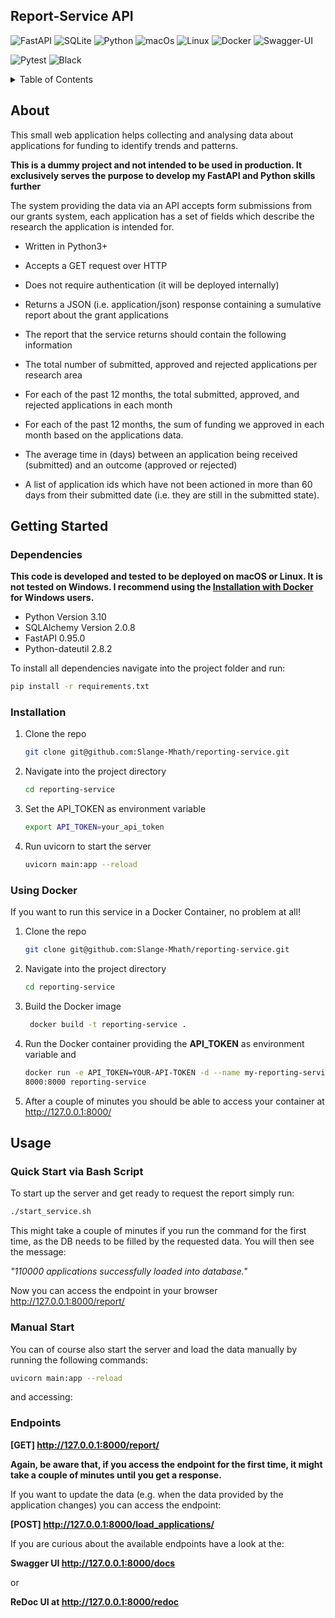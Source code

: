 <!-- ABOUT THE PROJECT -->

## Report-Service API

![FastAPI][FastAPI-img] ![SQLite][SQLite-img] ![Python][Python-img] ![macOs]
![Linux] ![Docker] ![Swagger-UI][Swagger]

![Pytest] ![Black]

<!-- TABLE OF CONTENTS -->
<details>
  <summary>Table of Contents</summary>
  <ol>
    <li>
      <a href="#about">About</a>
    </li>
    <li>
      <a href="#getting-started">Getting Started</a>
      <ul>
        <li><a href="#dependencies">Dependencies</a></li>
        <li><a href="#installation">Installation</a></li>
        <li><a href="#using-docker">Installation with Docker</a></li>
      </ul>
    </li>
    <li><a href="#usage">Usage</a></li>
        <ul>
        <li><a href="#quick-start-via-bash-script">Quick Start</a></li>
        <li><a href="#manual-start">Manual Start</a></li>
        <li><a href="#endpoints">Endpoints</a></li>
        </ul>
  </ol>
</details>


<!-- About-->

## About

This small web application helps collecting and analysing data about
applications for funding to identify trends and patterns.

**This is a dummy project and not intended to be used in production. It
exclusively serves the purpose to develop my FastAPI and Python skills further**

The system providing the data via an API accepts form submissions from our
grants system, each application has a set of fields which describe the research
the application is intended for.

- Written in Python3+
- Accepts a GET request over HTTP
- Does not require authentication (it will be deployed internally)
- Returns a JSON (i.e. application/json) response containing a sumulative report
  about the grant applications
- The report that the service returns should contain the following information

- The total number of submitted, approved and rejected applications per research
  area
- For each of the past 12 months, the total submitted, approved, and rejected
  applications in each month
- For each of the past 12 months, the sum of funding we approved in each month
  based on the applications data.
- The average time in (days) between an application being received (submitted)
  and an outcome (approved or rejected)
- A list of application ids which have not been actioned in more than 60 days
  from their submitted date (i.e. they are still in the submitted state).

<!-- GETTING STARTED -->

## Getting Started

<!-- Dependencies -->

### Dependencies

**This code is developed and tested to be deployed on macOS or Linux. It is
not tested on Windows. I recommend using the <a href="#using-docker">
Installation with Docker</a> for Windows users.**

- Python Version 3.10
- SQLAlchemy Version 2.0.8
- FastAPI 0.95.0
- Python-dateutil 2.8.2

To install all dependencies navigate into the project folder and run:

   ```sh
   pip install -r requirements.txt
   ```

<!-- Installation -->

### Installation

1. Clone the repo
   ```sh
   git clone git@github.com:Slange-Mhath/reporting-service.git
   ```

2. Navigate into the project directory
   ```sh
   cd reporting-service
   ```

3. Set the API_TOKEN as environment variable
   ```sh
   export API_TOKEN=your_api_token
   ```

4. Run uvicorn to start the server
   ```sh
   uvicorn main:app --reload
   ```

### Using Docker

If you want to run this service in a Docker Container, no problem at all!

1. Clone the repo
   ```sh
   git clone git@github.com:Slange-Mhath/reporting-service.git

2. Navigate into the project directory
   ```sh
   cd reporting-service
   ```
3. Build the Docker image
   ```sh
    docker build -t reporting-service .
    ```
4. Run the Docker container providing the **API_TOKEN** as environment
   variable and
   ```sh
   docker run -e API_TOKEN=YOUR-API-TOKEN -d --name my-reporting-service -p 
   8000:8000 reporting-service
   ```
5. After a couple of minutes you should be able to access your container at
   http://127.0.0.1:8000/

<!-- USAGE -->

## Usage

### Quick Start via Bash Script

To start up the server and get ready to request the report simply run:

```sh
./start_service.sh
```

This might take a couple of minutes if you run the command for the first time,
as the DB needs to be filled by the requested data.
You will then see the message:

_"110000 applications successfully loaded into database."_

Now you can access the endpoint in your browser http://127.0.0.1:8000/report/

### Manual Start

You can of course also start the server and load the data manually by running
the following commands:

```sh
uvicorn main:app --reload
```

and accessing:

### Endpoints

**[GET] http://127.0.0.1:8000/report/**

**Again, be aware that, if you access the endpoint for the first time, it might
take a couple of minutes until you get a response.**

If you want to update the data (e.g. when the data provided by the application
changes) you can access the endpoint:

**[POST] http://127.0.0.1:8000/load_applications/**

If you are curious about the available endpoints have a look at the:

**Swagger UI http://127.0.0.1:8000/docs**

or

**ReDoc UI at http://127.0.0.1:8000/redoc**


[FastAPI-img]: https://img.shields.io/badge/FastAPI-005571?style=for-the-badge&logo=fastapi

[Python-img]: https://img.shields.io/badge/python-3670A0?style=for-the-badge&logo=python&logoColor=ffdd54

[macOS]: https://img.shields.io/badge/mac%20os-000000?style=for-the-badge&logo=macos&logoColor=F0F0F0

[Linux]: https://img.shields.io/badge/Linux-FCC624?style=for-the-badge&logo=linux&logoColor=black

[Docker]:https://img.shields.io/badge/docker-%230db7ed.svg?style=for-the-badge&logo=docker&logoColor=white

[Swagger]: https://img.shields.io/badge/-Swagger-%23Clojure?style=for-the-badge&logo=swagger&logoColor=white

[Black]: https://img.shields.io/badge/code%20style-black-000000.svg

[Pytest]: https://img.shields.io/badge/Pytest-passing-sucess

[SQLite-img]: https://img.shields.io/badge/sqlite-%2307405e.svg?style=for-the-badge&logo=sqlite&logoColor=white

[FastAPI]: https://fastapi.tiangolo.com/

[Swagger-UI]: https://github.com/swagger-api/swagger-ui


